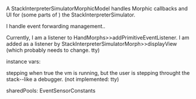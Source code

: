 A StackInterpreterSimulatorMorphicModel handles Morphic callbacks and UI  for (some parts of ) the StackInterpreterSimulator.

I   handle event forwarding management..

Currently, I am a listener to HandMorphs>>addPrimitiveEventListener. 
I am added as a listener by StackInterpreterSimulatorMorph>>displayView (which probably  needs to change. tty)


instance vars:

stepping   when true the vm is running, but the user is stepping throught the stack--like a debugger. (not implemented: tty)


sharedPools: EventSensorConstants